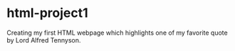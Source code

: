 # html-project1
Creating my first HTML webpage which highlights one of my favorite quote by Lord Alfred Tennyson.
